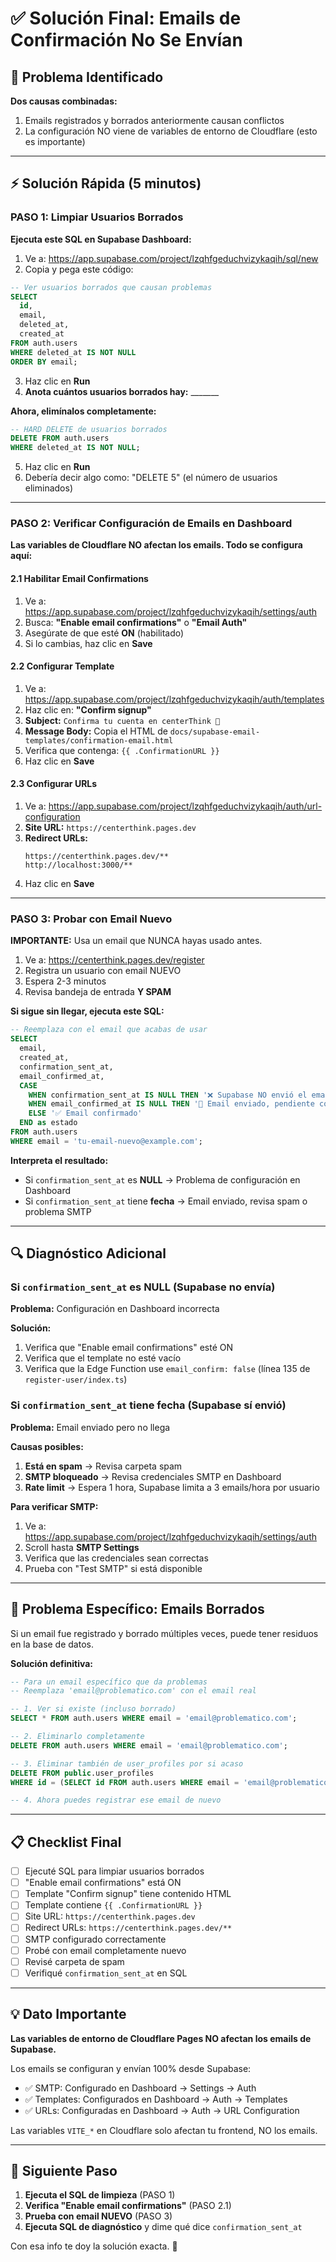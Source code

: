 # ✅ Solución Final: Emails de Confirmación No Se Envían

## 🎯 Problema Identificado

**Dos causas combinadas:**
1. Emails registrados y borrados anteriormente causan conflictos
2. La configuración NO viene de variables de entorno de Cloudflare (esto es importante)

---

## ⚡ Solución Rápida (5 minutos)

### PASO 1: Limpiar Usuarios Borrados

**Ejecuta este SQL en Supabase Dashboard:**

1. Ve a: https://app.supabase.com/project/lzqhfgeduchvizykaqih/sql/new
2. Copia y pega este código:

```sql
-- Ver usuarios borrados que causan problemas
SELECT
  id,
  email,
  deleted_at,
  created_at
FROM auth.users
WHERE deleted_at IS NOT NULL
ORDER BY email;
```

3. Haz clic en **Run**
4. **Anota cuántos usuarios borrados hay:** _______

**Ahora, elimínalos completamente:**

```sql
-- HARD DELETE de usuarios borrados
DELETE FROM auth.users
WHERE deleted_at IS NOT NULL;
```

5. Haz clic en **Run**
6. Debería decir algo como: "DELETE 5" (el número de usuarios eliminados)

---

### PASO 2: Verificar Configuración de Emails en Dashboard

**Las variables de Cloudflare NO afectan los emails. Todo se configura aquí:**

#### 2.1 Habilitar Email Confirmations

1. Ve a: https://app.supabase.com/project/lzqhfgeduchvizykaqih/settings/auth
2. Busca: **"Enable email confirmations"** o **"Email Auth"**
3. Asegúrate de que esté **ON** (habilitado)
4. Si lo cambias, haz clic en **Save**

#### 2.2 Configurar Template

1. Ve a: https://app.supabase.com/project/lzqhfgeduchvizykaqih/auth/templates
2. Haz clic en: **"Confirm signup"**
3. **Subject:** `Confirma tu cuenta en centerThink 🎉`
4. **Message Body:** Copia el HTML de `docs/supabase-email-templates/confirmation-email.html`
5. Verifica que contenga: `{{ .ConfirmationURL }}`
6. Haz clic en **Save**

#### 2.3 Configurar URLs

1. Ve a: https://app.supabase.com/project/lzqhfgeduchvizykaqih/auth/url-configuration
2. **Site URL:** `https://centerthink.pages.dev`
3. **Redirect URLs:**
   ```
   https://centerthink.pages.dev/**
   http://localhost:3000/**
   ```
4. Haz clic en **Save**

---

### PASO 3: Probar con Email Nuevo

**IMPORTANTE:** Usa un email que NUNCA hayas usado antes.

1. Ve a: https://centerthink.pages.dev/register
2. Registra un usuario con email NUEVO
3. Espera 2-3 minutos
4. Revisa bandeja de entrada **Y SPAM**

**Si sigue sin llegar, ejecuta este SQL:**

```sql
-- Reemplaza con el email que acabas de usar
SELECT
  email,
  created_at,
  confirmation_sent_at,
  email_confirmed_at,
  CASE
    WHEN confirmation_sent_at IS NULL THEN '❌ Supabase NO envió el email'
    WHEN email_confirmed_at IS NULL THEN '📧 Email enviado, pendiente confirmación'
    ELSE '✅ Email confirmado'
  END as estado
FROM auth.users
WHERE email = 'tu-email-nuevo@example.com';
```

**Interpreta el resultado:**
- Si `confirmation_sent_at` es **NULL** → Problema de configuración en Dashboard
- Si `confirmation_sent_at` tiene **fecha** → Email enviado, revisa spam o problema SMTP

---

## 🔍 Diagnóstico Adicional

### Si `confirmation_sent_at` es NULL (Supabase no envía)

**Problema:** Configuración en Dashboard incorrecta

**Solución:**
1. Verifica que "Enable email confirmations" esté ON
2. Verifica que el template no esté vacío
3. Verifica que la Edge Function use `email_confirm: false` (línea 135 de `register-user/index.ts`)

### Si `confirmation_sent_at` tiene fecha (Supabase sí envió)

**Problema:** Email enviado pero no llega

**Causas posibles:**
1. **Está en spam** → Revisa carpeta spam
2. **SMTP bloqueado** → Revisa credenciales SMTP en Dashboard
3. **Rate limit** → Espera 1 hora, Supabase limita a 3 emails/hora por usuario

**Para verificar SMTP:**
1. Ve a: https://app.supabase.com/project/lzqhfgeduchvizykaqih/settings/auth
2. Scroll hasta **SMTP Settings**
3. Verifica que las credenciales sean correctas
4. Prueba con "Test SMTP" si está disponible

---

## 🐛 Problema Específico: Emails Borrados

Si un email fue registrado y borrado múltiples veces, puede tener residuos en la base de datos.

**Solución definitiva:**

```sql
-- Para un email específico que da problemas
-- Reemplaza 'email@problematico.com' con el email real

-- 1. Ver si existe (incluso borrado)
SELECT * FROM auth.users WHERE email = 'email@problematico.com';

-- 2. Eliminarlo completamente
DELETE FROM auth.users WHERE email = 'email@problematico.com';

-- 3. Eliminar también de user_profiles por si acaso
DELETE FROM public.user_profiles
WHERE id = (SELECT id FROM auth.users WHERE email = 'email@problematico.com');

-- 4. Ahora puedes registrar ese email de nuevo
```

---

## 📋 Checklist Final

- [ ] Ejecuté SQL para limpiar usuarios borrados
- [ ] "Enable email confirmations" está ON
- [ ] Template "Confirm signup" tiene contenido HTML
- [ ] Template contiene `{{ .ConfirmationURL }}`
- [ ] Site URL: `https://centerthink.pages.dev`
- [ ] Redirect URLs: `https://centerthink.pages.dev/**`
- [ ] SMTP configurado correctamente
- [ ] Probé con email completamente nuevo
- [ ] Revisé carpeta de spam
- [ ] Verifiqué `confirmation_sent_at` en SQL

---

## 💡 Dato Importante

**Las variables de entorno de Cloudflare Pages NO afectan los emails de Supabase.**

Los emails se configuran y envían 100% desde Supabase:
- ✅ SMTP: Configurado en Dashboard → Settings → Auth
- ✅ Templates: Configurados en Dashboard → Auth → Templates
- ✅ URLs: Configuradas en Dashboard → Auth → URL Configuration

Las variables `VITE_*` en Cloudflare solo afectan tu frontend, NO los emails.

---

## 🎯 Siguiente Paso

1. **Ejecuta el SQL de limpieza** (PASO 1)
2. **Verifica "Enable email confirmations"** (PASO 2.1)
3. **Prueba con email NUEVO** (PASO 3)
4. **Ejecuta SQL de diagnóstico** y dime qué dice `confirmation_sent_at`

Con esa info te doy la solución exacta. 🚀
